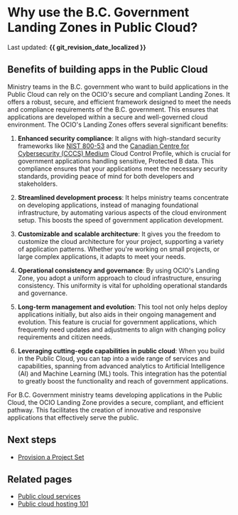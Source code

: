 # Why use the B.C. Government Landing Zones in Public Cloud?

Last updated: **{{ git_revision_date_localized }}**

## Benefits of building apps in the Public Cloud

Ministry teams in the B.C. government who want to build applications in the Public Cloud can rely on the OCIO's secure and compliant Landing Zones. It offers a robust, secure, and efficient framework designed to meet the needs and compliance requirements of the B.C. government. This ensures that applications are developed within a secure and well-governed cloud environment. The OCIO's Landing Zones offers several significant benefits:

1. **Enhanced security compliance**: It aligns with high-standard security frameworks like [NIST 800-53](https://csrc.nist.gov/pubs/sp/800/53/r5/upd1/final) and the [Canadian Centre for Cybersecurity (CCCS) Medium](https://www.cyber.gc.ca/en/guidance/annex-4a-profile-1-protected-b-medium-integrity-medium-availability-itsg-33) Cloud Control Profile, which is crucial for government applications handling sensitive, Protected B data. This compliance ensures that your applications meet the necessary security standards, providing peace of mind for both developers and stakeholders.

2. **Streamlined development process**: It helps ministry teams concentrate on developing applications, instead of managing foundational infrastructure, by automating various aspects of the cloud environment setup. This boosts the speed of government application development.

3. **Customizable and scalable architecture**: It gives you the freedom to customize the cloud architecture for your project, supporting a variety of application patterns. Whether you're working on small projects, or large complex applications, it adapts to meet your needs.

4. **Operational consistency and governance**: By using OCIO's Landing Zone, you adopt a uniform approach to cloud infrastructure, ensuring consistency. This uniformity is vital for upholding operational standards and governance.

  <!-- What tool? -->
5. **Long-term management and evolution**: This tool not only helps deploy applications initially, but also aids in their ongoing management and evolution. This feature is crucial for government applications, which frequently need updates and adjustments to align with changing policy requirements and citizen needs.

6. **Leveraging cutting-egde capabilities in public cloud**: When you build in the Public Cloud, you can tap into a wide range of services and capabilities, spanning from advanced analytics to Artificial Intelligence (AI) and Machine Learning (ML) tools. This integration has the potential to greatly boost the functionality and reach of government applications.

For B.C. Government ministry teams developing applications in the Public Cloud, the OCIO Landing Zone provides a secure, compliant, and efficient pathway. This facilitates the creation of innovative and responsive applications that effectively serve the public.

## Next steps

- [Provision a Project Set](provision-a-project-set.md)

## Related pages

- [Public cloud services](https://digital.gov.bc.ca/cloud/services/public)
- [Public cloud hosting 101](https://digital.gov.bc.ca/cloud/services/public/intro/)
